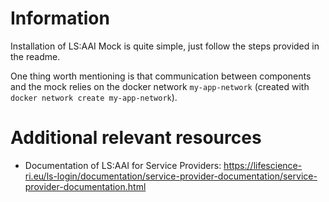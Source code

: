 # Information
Installation of LS:AAI Mock is quite simple, just follow the steps provided in the readme.

One thing worth mentioning is that communication between components and the mock relies on the docker network `my-app-network` (created with `docker network create my-app-network`).

# Additional relevant resources
* Documentation of LS:AAI for Service Providers: <https://lifescience-ri.eu/ls-login/documentation/service-provider-documentation/service-provider-documentation.html>
